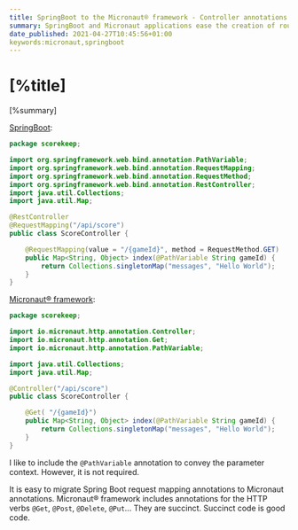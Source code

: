 ```yaml
---
title: SpringBoot to the Micronaut® framework - Controller annotations
summary: SpringBoot and Micronaut applications ease the creation of routes with similar annotations.
date_published: 2021-04-27T10:45:56+01:00
keywords:micronaut,springboot
---
```


# [%title]

[%summary]


[SpringBoot](https://spring.io/projects/spring-boot):


```java
package scorekeep;

import org.springframework.web.bind.annotation.PathVariable;
import org.springframework.web.bind.annotation.RequestMapping;
import org.springframework.web.bind.annotation.RequestMethod;
import org.springframework.web.bind.annotation.RestController;
import java.util.Collections;
import java.util.Map;

@RestController
@RequestMapping("/api/score")
public class ScoreController {

    @RequestMapping(value = "/{gameId}", method = RequestMethod.GET)
    public Map<String, Object> index(@PathVariable String gameId) {        
        return Collections.singletonMap("messages", "Hello World");
    }
}
```

[Micronaut® framework](https:/micronaut.io):

```java
package scorekeep;

import io.micronaut.http.annotation.Controller;
import io.micronaut.http.annotation.Get;
import io.micronaut.http.annotation.PathVariable;

import java.util.Collections;
import java.util.Map;

@Controller("/api/score")
public class ScoreController {

    @Get( "/{gameId}")
    public Map<String, Object> index(@PathVariable String gameId) {
        return Collections.singletonMap("messages", "Hello World");
    }
}
```

I like to include the `@PathVariable` annotation to convey the parameter context. However, it is not required. 

It is easy to migrate Spring Boot request mapping annotations to Micronaut annotations. Micronaut® framework includes annotations for the HTTP verbs `@Get`, `@Post`, `@Delete`, `@Put`... They are succinct. Succinct code is good code.  